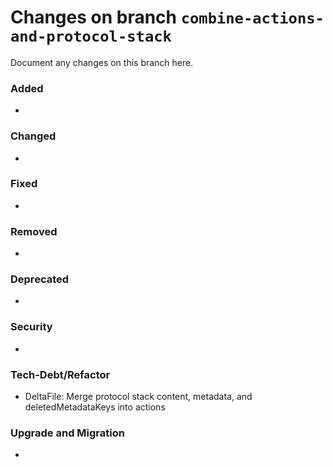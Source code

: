 # Changes on branch `combine-actions-and-protocol-stack`
Document any changes on this branch here.
### Added
- 

### Changed
- 

### Fixed
- 

### Removed
- 

### Deprecated
- 

### Security
- 

### Tech-Debt/Refactor
- DeltaFile: Merge protocol stack content, metadata, and deletedMetadataKeys into actions

### Upgrade and Migration
- 
